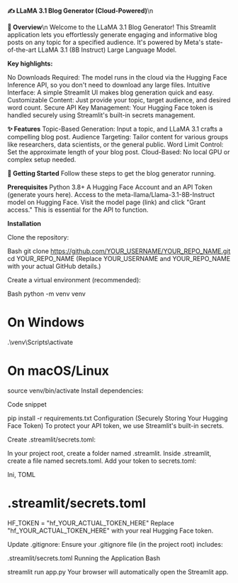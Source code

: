 **✍️ LLaMA 3.1 Blog Generator (Cloud-Powered)**\n


**🌟 Overview**\n
Welcome to the LLaMA 3.1 Blog Generator! This Streamlit application lets you effortlessly generate engaging and informative blog posts on any topic for a specified audience. It's powered by Meta's state-of-the-art LLaMA 3.1 (8B Instruct) Large Language Model.

**Key highlights:**

No Downloads Required: The model runs in the cloud via the Hugging Face Inference API, so you don't need to download any large files.
Intuitive Interface: A simple Streamlit UI makes blog generation quick and easy.
Customizable Content: Just provide your topic, target audience, and desired word count.
Secure API Key Management: Your Hugging Face token is handled securely using Streamlit's built-in secrets management.

**✨ Features**
Topic-Based Generation: Input a topic, and LLaMA 3.1 crafts a compelling blog post.
Audience Targeting: Tailor content for various groups like researchers, data scientists, or the general public.
Word Limit Control: Set the approximate length of your blog post.
Cloud-Based: No local GPU or complex setup needed.

**🚀 Getting Started**
Follow these steps to get the blog generator running.

**Prerequisites**
Python 3.8+
A Hugging Face Account and an API Token (generate yours here).
Access to the meta-llama/Llama-3.1-8B-Instruct model on Hugging Face. Visit the model page (link) and click "Grant access." This is essential for the API to function.

**Installation**

Clone the repository:

Bash
git clone https://github.com/YOUR_USERNAME/YOUR_REPO_NAME.git
cd YOUR_REPO_NAME
(Replace YOUR_USERNAME and YOUR_REPO_NAME with your actual GitHub details.)

Create a virtual environment (recommended):

Bash
python -m venv venv

# On Windows
.\venv\Scripts\activate
# On macOS/Linux
source venv/bin/activate
Install dependencies:

Code snippet

pip install -r requirements.txt
Configuration (Securely Storing Your Hugging Face Token)
To protect your API token, we use Streamlit's built-in secrets.

Create .streamlit/secrets.toml:

In your project root, create a folder named .streamlit.
Inside .streamlit, create a file named secrets.toml.
Add your token to secrets.toml:

Ini, TOML

# .streamlit/secrets.toml
HF_TOKEN = "hf_YOUR_ACTUAL_TOKEN_HERE"
Replace "hf_YOUR_ACTUAL_TOKEN_HERE" with your real Hugging Face token.

Update .gitignore: Ensure your .gitignore file (in the project root) includes:

.streamlit/secrets.toml
Running the Application
Bash

streamlit run app.py
Your browser will automatically open the Streamlit app.



